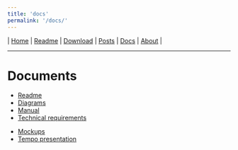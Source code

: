 ```yaml
---
title: 'docs'
permalink: '/docs/'
---
```

| [Home] | [Readme] | [Download] | [Posts] | [Docs] | [About] |

[Home]: <https://kotano.github.io/Tempo/>
[Readme]: <https://kotano.github.io/Tempo/readme>
[Download]: <https://kotano.github.io/Tempo/download>
[Posts]: <https://kotano.github.io/Tempo/posts>
[Docs]: <https://kotano.github.io/Tempo/docs>
[About]: <https://kotano.github.io/Tempo/about>
----


# Documents

* [Readme](https://kotano.github.io/Tempo/readme) 
* [Diagrams](https://kotano.github.io/Tempo/docs/diagrams)
* [Manual](https://clck.ru/NPy3K)
* [Technical requirements](https://clck.ru/P7oLC)
<!-- * [Tempo presentation](https://clck.ru/NPy59) -->
* [Mockups](https://www.figma.com/file/pPmjcQm7jtt5x80xWXePrU/TempoApp-Copy?node-id=0%3A1)
* [Tempo presentation](https://www.canva.com/design/DAD-fneYtjQ/PCbNETKr4Z7f2ToElMR7nw/view?utm_content=DAD-fneYtjQ&utm_campaign=designshare&utm_medium=link&utm_source=sharebutton)